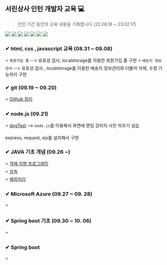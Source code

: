 ## 서린상사 인턴 개발자 교육 💻

> 인턴 기간 동안의 교육 내용을 기록합니다  (22.08.18 ~ 23.02.17) 

<div>
  <img src="https://img.shields.io/badge/java-007396?style=for-the-badge&logo=java&logoColor=white"> 
  <img src="https://img.shields.io/badge/spring-6DB33F?style=for-the-badge&logo=spring&logoColor=white">
  <img src="https://img.shields.io/badge/Microsoft Azure-0078D4?style=for-the-badge&logo=MicrosoftAzure&logoColor=white">
  <img src="https://img.shields.io/badge/html5-E34F26?style=for-the-badge&logo=html5&logoColor=white"> 
  <img src="https://img.shields.io/badge/css-1572B6?style=for-the-badge&logo=css3&logoColor=white"> 
  <img src="https://img.shields.io/badge/javascript-F7DF1E?style=for-the-badge&logo=javascript&logoColor=black">
  <img src="https://img.shields.io/badge/github-181717?style=for-the-badge&logo=github&logoColor=white">

</div>


### ✔ html, css , javascript 교육 (08.31 ~ 09.08)

⭐ <code>회원가입 폼</code> --> 유효성 검사, localstorage를 이용한 회원가입 폼 구현
 ⭐ <code>배송지 정보 관리</code> --> 유효성 검사 , localstorage를 이용헌 배송지 정보관리와 더불어 삭제, 수정 기능까지 구현
 
### ✔ git (09.19 ~ 09.20)

⭐ <a href="https://se-yeon.tistory.com/category/%EB%B0%B1%EC%97%94%EB%93%9C/Github" target="_blank">Github 정리 </a>

### ✔ node.js (09.21)

 ⭐ <a href="https://se-yeon.tistory.com/41" target="_blank">dogTest</a> --> <code>node.js</code>를 이용해서 화면에 랜덤 강아지 사진 띄우기 실습
 
   express, request, ejs를 설치해서 구현
   
  
 
### ✔ JAVA 기초 개념 (09.26 ~)

 ⭐ <a href="https://se-yeon.tistory.com/42" target="_blank">객체 지향 프로그래밍 </a> <br>
 ⭐ <a href="https://se-yeon.tistory.com/43" target="_blank">상속</a> <br>
 ⭐ <a href="https://se-yeon.tistory.com/46" target="_blank">예외처리</a> <br>
   

### ✔ Microsoft Azure (09.27 ~ 09. 28)

⭐
### ✔ Spring boot 기초 (09.30 ~ 10. 06)

⭐ 
### ✔ Spring boot
⭐
